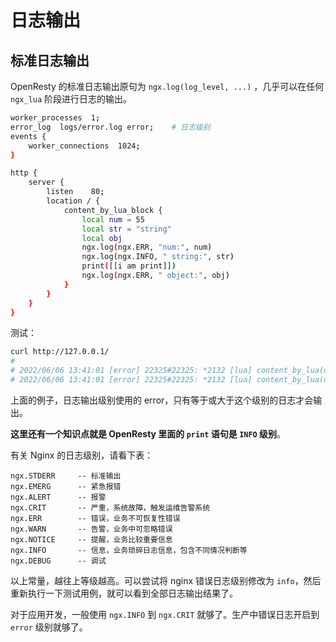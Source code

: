 # 日志输出

## 标准日志输出

OpenResty 的标准日志输出原句为 `ngx.log(log_level, ...)` ，几乎可以在任何 `ngx_lua` 阶段进行日志的输出。


```bash
worker_processes  1;
error_log  logs/error.log error;    # 日志级别
events {
    worker_connections  1024;
}

http {
    server {
        listen    80;
        location / {
            content_by_lua_block {
                local num = 55
                local str = "string"
                local obj
                ngx.log(ngx.ERR, "num:", num)
                ngx.log(ngx.INFO, " string:", str)
                print([[i am print]])
                ngx.log(ngx.ERR, " object:", obj)
            }
        }
    }
}
```

测试：

```bash
curl http://127.0.0.1/
#
# 2022/06/06 13:41:01 [error] 22325#22325: *2132 [lua] content_by_lua(default.conf:14):5: num:55, client: 127.0.0.1, server: 127.0.0.1, request: "GET / HTTP/1.1", host: "127.0.0.1"
# 2022/06/06 13:41:01 [error] 22325#22325: *2132 [lua] content_by_lua(default.conf:14):8:  object:nil, client: 127.0.0.1, server: 127.0.0.1, request: "GET / HTTP/1.1", host: "127.0.0.1" 
```

上面的例子，日志输出级别使用的 error，只有等于或大于这个级别的日志才会输出。

**这里还有一个知识点就是 OpenResty 里面的 `print` 语句是 `INFO` 级别**。

有关 Nginx 的日志级别，请看下表：

```text
ngx.STDERR     -- 标准输出
ngx.EMERG      -- 紧急报错
ngx.ALERT      -- 报警
ngx.CRIT       -- 严重，系统故障，触发运维告警系统
ngx.ERR        -- 错误，业务不可恢复性错误
ngx.WARN       -- 告警，业务中可忽略错误
ngx.NOTICE     -- 提醒，业务比较重要信息
ngx.INFO       -- 信息，业务琐碎日志信息，包含不同情况判断等
ngx.DEBUG      -- 调试
```

以上常量，越往上等级越高。可以尝试将 nginx 错误日志级别修改为 `info`，然后重新执行一下测试用例，就可以看到全部日志输出结果了。

对于应用开发，一般使用 `ngx.INFO` 到 `ngx.CRIT` 就够了。生产中错误日志开启到 `error` 级别就够了。
